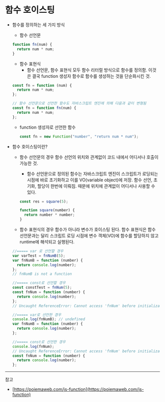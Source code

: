 # 함수 호이스팅

- 함수를 정의하는 세 가지 방식

  - 함수 선언문

  ```jsx
  function fn(num) {
    return num * num;
  }
  ```

  - 함수 표현식
    - 함수 선언문, 함수 표현식 모두 함수 리터럴 방식으로 함수를 정의함. 이것은 결국 function 생성자 함수로 함수를 생성하는 것을 단순화시킨 것.

  ```jsx
  const fn = function (num) {
    return num * num;
  };

  // 함수 선언문으로 선언한 함수도 자바스크립트 엔진에 의해 다음과 같이 변형됨
  const fn = function fn(num) {
    return num * num;
  };
  ```

  - function 생성자로 선언한 함수

    ```jsx
    const fn = new Function("number", "return num * num");
    ```

- 함수 호이스팅이란?

  - 함수 선언문의 경우 함수 선언의 위치와 관계없이 코드 내에서 어디서나 호출이 가능한 것.

    - 함수 선언문으로 정의된 함수는 자바스크립트 엔진이 스크립트가 로딩되는 시점에 바로 초기화하고 이를 VO(variable object)에 저장. 함수 선언, 초기화, 할당이 한번에 이뤄짐. 때문에 위치에 관계없이 어디서나 사용할 수 있다.

    ```jsx
    const res = square(5);

    function square(number) {
      return number * number;
    }
    ```

  - 함수 표현식의 경우 함수가 아니라 변수가 호이스팅 된다. 함수 표현식은 함수 선언문과는 달리 스크립트 로딩 시점에 변수 객체(VO)에 함수를 할당하지 않고 runtime에 해석되고 실행된다.

  ```jsx
  //===== var 로 선언할 경우
  var varTest = fnNumB(5);
  var fnNumB = function (number) {
    return console.log(number);
  };
  // fnNumB is not a function

  //===== const로 선언할 경우
  const constTest = fnNum(5);
  const fnNum = function (number) {
    return console.log(number);
  };
  // Uncaught ReferenceError: Cannot access 'fnNum' before initialization
  ```

  ```jsx
  //===== var로 선언한 경우
  console.log(fnNumB); // undefined
  var fnNumB = function (number) {
    return console.log(number);
  };

  //===== const로 선언한 경우
  console.log(fnNum);
  // Uncaught ReferenceError: Cannot access 'fnNum' before initialization
  const fnNum = function (number) {
    return console.log(number);
  };
  ```

---

참고

- [https://poiemaweb.com/js-function](https://poiemaweb.com/js-function)
